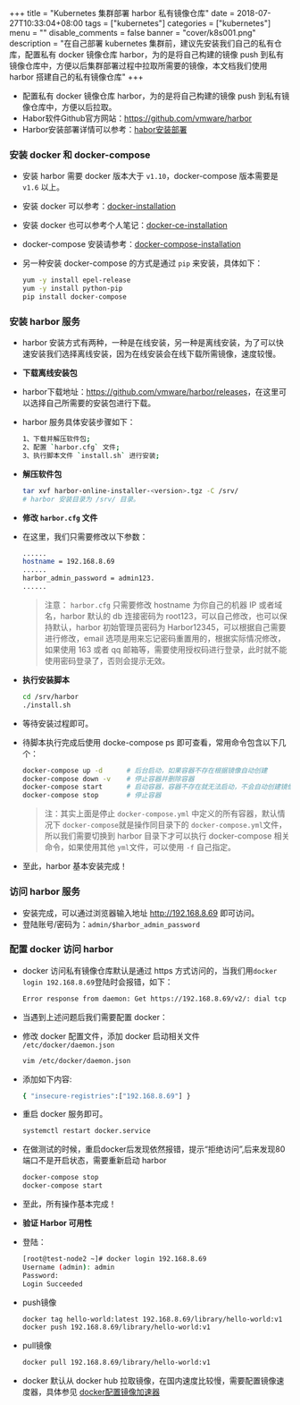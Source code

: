 +++
title = "Kubernetes 集群部署 harbor 私有镜像仓库"
date = 2018-07-27T10:33:04+08:00
tags = ["kubernetes"]
categories = ["kubernetes"]
menu = ""
disable_comments = false
banner = "cover/k8s001.png"
description = "在自己部署 kubernetes 集群前，建议先安装我们自己的私有仓库，配置私有 docker 镜像仓库 harbor，为的是将自己构建的镜像 push 到私有镜像仓库中，方便以后集群部署过程中拉取所需要的镜像，本文档我们使用 harbor 搭建自己的私有镜像仓库"
+++

- 配置私有 docker 镜像仓库 harbor，为的是将自己构建的镜像 push 到私有镜像仓库中，方便以后拉取。
- Habor软件Github官方网站：<https://github.com/vmware/harbor>
- Harbor安装部署详情可以参考：[habor安装部署](https://github.com/vmware/harbor/blob/master/docs/installation_guide.md)

### 安装 docker 和 docker-compose
- 安装 harbor 需要 docker 版本大于 `v1.10`，docker-compose 版本需要是 `v1.6` 以上。
- 安装 docker 可以参考：[docker-installation](https://docs.docker.com/engine/installation)
- 安装 docker 也可以参考个人笔记：[docker-ce-installation](https://yeaheo.com/2018/07/26/docker-installation/)

- docker-compose 安装请参考：[docker-compose-installation](https://docs.docker.com/compose/install)
- 另一种安装 docker-compose 的方式是通过 `pip` 来安装，具体如下：
  ```bash
  yum -y install epel-release
  yum -y install python-pip
  pip install docker-compose
  ```

### 安装 harbor 服务
- harbor 安装方式有两种，一种是在线安装，另一种是离线安装，为了可以快速安装我们选择离线安装，因为在线安装会在线下载所需镜像，速度较慢。

- **下载离线安装包**
- harbor下载地址：<https://github.com/vmware/harbor/releases>，在这里可以选择自己所需要的安装包进行下载。

- harbor 服务具体安装步骤如下：
  ```bash
  1、下载并解压软件包;
  2、配置 `harbor.cfg` 文件;
  3、执行脚本文件 `install.sh` 进行安装;
  ```

- **解压软件包**
  ```bash
  tar xvf harbor-online-installer-<version>.tgz -C /srv/
  # harbor 安装目录为 /srv/ 目录。
  ```

- **修改 `harbor.cfg` 文件**
- 在这里，我们只需要修改以下参数：
  ```bash
  ......
  hostname = 192.168.8.69
  ......
  harbor_admin_password = admin123.
  ......
  ```

  > 注意： `harbor.cfg` 只需要修改 hostname 为你自己的机器 IP 或者域名，harbor 默认的 db 连接密码为 root123，可以自己修改，也可以保持默认，harbor 初始管理员密码为 Harbor12345，可以根据自己需要进行修改，email 选项是用来忘记密码重置用的，根据实际情况修改，如果使用 163 或者 qq 邮箱等，需要使用授权码进行登录，此时就不能使用密码登录了，否则会提示无效。

- **执行安装脚本**
  ```bash
  cd /srv/harbor
  ./install.sh
  ```

- 等待安装过程即可。

- 待脚本执行完成后使用 docke-compose ps 即可查看，常用命令包含以下几个：
  ```bash
  docker-compose up -d      # 后台启动，如果容器不存在根据镜像自动创建
  docker-compose down -v    # 停止容器并删除容器
  docker-compose start      # 启动容器，容器不存在就无法启动，不会自动创建镜像
  docker-compose stop       # 停止容器
  ```
  
  > 注：其实上面是停止 `docker-compose.yml` 中定义的所有容器，默认情况下 `docker-compose`就是操作同目录下的 `docker-compose.yml`文件，所以我们需要切换到 harbor 目录下才可以执行 docker-compose 相关命令，如果使用其他 `yml`文件，可以使用 `-f` 自己指定。

- 至此，harbor 基本安装完成！

### 访问 harbor 服务
- 安装完成，可以通过浏览器输入地址 <http://192.168.8.69> 即可访问。
- 登陆账号/密码为：`admin/$harbor_admin_password`

### 配置 docker 访问 harbor
- docker 访问私有镜像仓库默认是通过 https 方式访问的，当我们用`docker login 192.168.8.69`登陆时会报错，如下：
  ```bash
  Error response from daemon: Get https://192.168.8.69/v2/: dial tcp 192.168.8.69
  ```

- 当遇到上述问题后我们需要配置 docker：
- 修改 docker 配置文件，添加 docker 启动相关文件 `/etc/docker/daemon.json`
  ```bash
  vim /etc/docker/daemon.json
  ```
- 添加如下内容:
  ```bash
  { "insecure-registries":["192.168.8.69"] }
  ```

- 重启 docker 服务即可。
  ```bash
  systemctl restart docker.service
  ```

- 在做测试的时候，重启docker后发现依然报错，提示“拒绝访问”,后来发现80端口不是开启状态，需要重新启动 harbor
  ```bash
  docker-compose stop
  docker-compose start
  ```
- 至此，所有操作基本完成！

- **验证 Harbor 可用性**
- 登陆：
  ```bash
  [root@test-node2 ~]# docker login 192.168.8.69
  Username (admin): admin
  Password: 
  Login Succeeded
  ```
- push镜像
  ```bash
  docker tag hello-world:latest 192.168.8.69/library/hello-world:v1
  docker push 192.168.8.69/library/hello-world:v1
  ```
- pull镜像
  ```bash
  docker pull 192.168.8.69/library/hello-world:v1
  ```
- docker 默认从 docker hub 拉取镜像，在国内速度比较慢，需要配置镜像速度器，具体参见 [docker配置镜像加速器]()


